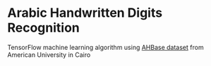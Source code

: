 # Arabic Handwritten Digits Recognition
TensorFlow machine learning algorithm using [AHBase dataset](https://datacenter.aucegypt.edu/shazeem/) from American University in Cairo 

